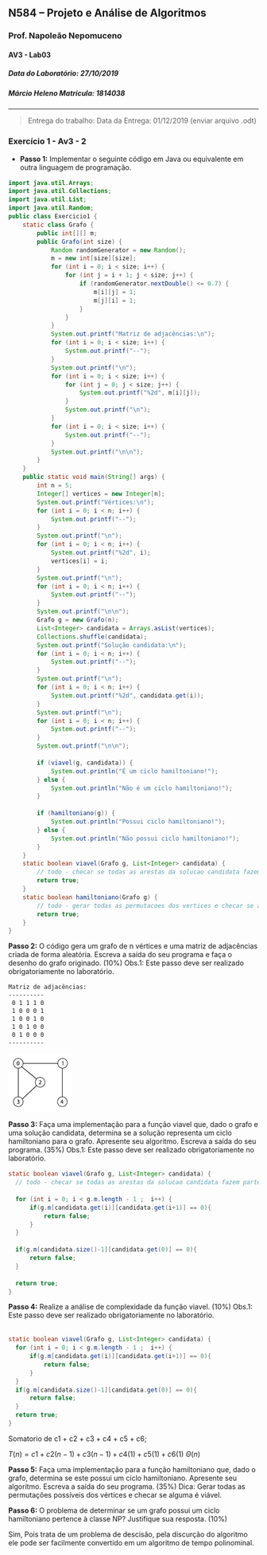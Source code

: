 ## N584 – Projeto e Análise de Algoritmos

### Prof. Napoleão Nepomuceno

#### AV3 - Lab03

##### Data do Laboratório: 27/10/2019

##### Márcio Heleno **Matrícula: 1814038**

---

> Entrega do trabalho:
> Data da Entrega: 01/12/2019 (enviar arquivo .odt)

### Exercício 1 - Av3 - 2

- **Passo 1:** Implementar o seguinte código em Java ou equivalente em outra linguagem de programação.

```Java
import java.util.Arrays;
import java.util.Collections;
import java.util.List;
import java.util.Random;
public class Exercicio1 {
	static class Grafo {
		public int[][] m;
		public Grafo(int size) {
			Random randomGenerator = new Random();
			m = new int[size][size];
			for (int i = 0; i < size; i++) {
				for (int j = i + 1; j < size; j++) {
					if (randomGenerator.nextDouble() <= 0.7) {
						m[i][j] = 1;
						m[j][i] = 1;
					}
				}
			}
			System.out.printf("Matriz de adjacências:\n");
			for (int i = 0; i < size; i++) {
				System.out.printf("--");
			}
			System.out.printf("\n");
			for (int i = 0; i < size; i++) {
				for (int j = 0; j < size; j++) {
					System.out.printf("%2d", m[i][j]);
				}
				System.out.printf("\n");
			}
			for (int i = 0; i < size; i++) {
				System.out.printf("--");
			}
			System.out.printf("\n\n");
		}
	}
	public static void main(String[] args) {
		int n = 5;
		Integer[] vertices = new Integer[n];
		System.out.printf("Vértices:\n");
		for (int i = 0; i < n; i++) {
			System.out.printf("--");
		}
		System.out.printf("\n");
		for (int i = 0; i < n; i++) {
			System.out.printf("%2d", i);
			vertices[i] = i;
		}
		System.out.printf("\n");
		for (int i = 0; i < n; i++) {
			System.out.printf("--");
		}
		System.out.printf("\n\n");
		Grafo g = new Grafo(n);
		List<Integer> candidata = Arrays.asList(vertices);
		Collections.shuffle(candidata);
		System.out.printf("Solução candidata:\n");
		for (int i = 0; i < n; i++) {
			System.out.printf("--");
		}
		System.out.printf("\n");
		for (int i = 0; i < n; i++) {
			System.out.printf("%2d", candidata.get(i));
		}
		System.out.printf("\n");
		for (int i = 0; i < n; i++) {
			System.out.printf("--");
		}
		System.out.printf("\n\n");

		if (viavel(g, candidata)) {
			System.out.println("É um ciclo hamiltoniano!");
		} else {
			System.out.println("Não é um ciclo hamiltoniano!");
		}

		if (hamiltoniano(g)) {
			System.out.println("Possui ciclo hamiltoniano!");
		} else {
			System.out.println("Não possui ciclo hamiltoniano!");
		}
	}
	static boolean viavel(Grafo g, List<Integer> candidata) {
		// todo - checar se todas as arestas da solucao candidata fazem parte do grafo
		return true;
	}
	static boolean hamiltoniano(Grafo g) {
		// todo - gerar todas as permutacoes dos vertices e checar se alguma é viável
		return true;
	}
}
```

**Passo 2:** O código gera um grafo de n vértices e uma matriz de adjacências criada de forma aleatória. Escreva a saída do seu programa e faça o desenho do grafo originado. (10%) Obs.1: Este passo deve ser realizado obrigatoriamente no laboratório.

```
Matriz de adjacências:
----------
 0 1 1 1 0
 1 0 0 0 1
 1 0 0 1 0
 1 0 1 0 0
 0 1 0 0 0
----------
```
<!-- Foto do Grafo aqui -->

![Gráfigo](../AV3-lab02/img/Grafo.png "Gráfico")

**Passo 3:** Faça uma implementação para a função viavel que, dado o grafo e uma solução candidata, determina se a solução representa um ciclo hamiltoniano para o grafo. Apresente seu algoritmo. Escreva a saída do seu programa. (35%) Obs.1: Este passo deve ser realizado obrigatoriamente no laboratório.

```Java
static boolean viavel(Grafo g, List<Integer> candidata) {
  // todo - checar se todas as arestas da solucao candidata fazem parte do grafo

  for (int i = 0; i < g.m.length - 1 ;  i++) {
      if(g.m[candidata.get(i)][candidata.get(i+1)] == 0){
          return false;
      }
  }

  if(g.m[candidata.size()-1][candidata.get(0)] == 0){
      return false;
  }

  return true;
}
```

**Passo 4:** Realize a análise de complexidade da função viavel. (10%)
Obs.1: Este passo deve ser realizado obrigatoriamente no laboratório.

```java
                                                                        custo       vezes
static boolean viavel(Grafo g, List<Integer> candidata) {
  for (int i = 0; i < g.m.length - 1 ;  i++) {                          ->c1       (n)
      if(g.m[candidata.get(i)][candidata.get(i+1)] == 0){               ->c2       (n - 1)
          return false;                                                 ->c3       (n - 1)
      }
  }
  if(g.m[candidata.size()-1][candidata.get(0)] == 0){                   ->c4       (1)
      return false;                                                     ->c5       (1)
  }
  return true;                                                          ->c6       (1)
}
```
Somatorio de c1 + c2 + c3 + c4 + c5 + c6;

$T(n) = c1 + c2(n-1) + c3(n-1) + c4(1) + c5(1) + c6(1)$
$\Theta(n)$


**Passo 5:** Faça uma implementação para a função hamiltoniano que, dado o grafo, determina se este possui um ciclo hamiltoniano. Apresente seu algoritmo. Escreva a saída do seu programa. (35%)
Dica: Gerar todas as permutações possíveis dos vértices e checar se alguma é viável.

**Passo 6:**
O problema de determinar se um grafo possui um ciclo hamiltoniano pertence à classe NP? Justifique sua resposta. (10%)

Sim, Pois trata de um problema de descisão, pela discurção do algoritmo ele pode ser facilmente convertido em um algoritmo de tempo polinominal.
